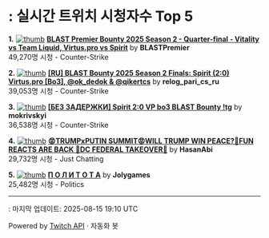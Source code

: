 # : 실시간 트위치 시청자수 Top 5

**1.** [![thumb](https://static-cdn.jtvnw.net/previews-ttv/live_user_blastpremier-320x180.jpg)](https://twitch.tv/BLASTPremier)
**[BLAST Premier Bounty 2025 Season 2 - Quarter-final - Vitality vs Team Liquid, Virtus.pro vs Spirit](https://twitch.tv/BLASTPremier)** by **BLASTPremier**<br>49,270명 시청  - Counter-Strike

**2.** [![thumb](https://static-cdn.jtvnw.net/previews-ttv/live_user_relog_pari_cs_ru-320x180.jpg)](https://twitch.tv/relog_pari_cs_ru)
**[[RU] BLAST Bounty 2025 Season 2 Finals: Spirit (2:0) Virtus.pro [Bo3], @ok_dedok & @qikertcs](https://twitch.tv/relog_pari_cs_ru)** by **relog_pari_cs_ru**<br>39,053명 시청  - Counter-Strike

**3.** [![thumb](https://static-cdn.jtvnw.net/previews-ttv/live_user_mokrivskyi-320x180.jpg)](https://twitch.tv/mokrivskyi)
**[[БЕЗ ЗАДЕРЖКИ] Spirit 2:0 VP bo3 BLAST Bounty !tg](https://twitch.tv/mokrivskyi)** by **mokrivskyi**<br>36,538명 시청  - Counter-Strike

**4.** [![thumb](https://static-cdn.jtvnw.net/previews-ttv/live_user_hasanabi-320x180.jpg)](https://twitch.tv/HasanAbi)
**[😡TRUMPxPUTIN SUMMIT😡WILL TRUMP WIN PEACE?🤬FUN REACTS ARE BACK 🤬DC FEDERAL TAKEOVER🤬](https://twitch.tv/HasanAbi)** by **HasanAbi**<br>29,732명 시청  - Just Chatting

**5.** [![thumb](https://static-cdn.jtvnw.net/previews-ttv/live_user_jolygames-320x180.jpg)](https://twitch.tv/Jolygames)
**[П О Л И Т О Т А](https://twitch.tv/Jolygames)** by **Jolygames**<br>25,482명 시청  - Politics


---
: 마지막 업데이트: 2025-08-15 19:10 UTC

Powered by [Twitch API](https://dev.twitch.tv/docs/api/reference) · 자동화 봇